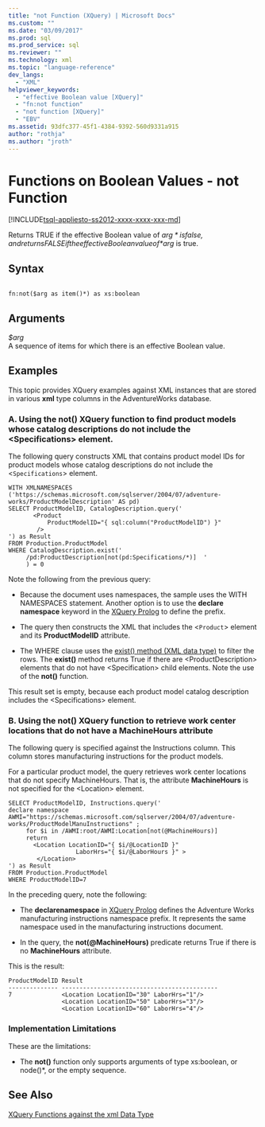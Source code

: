 ```yaml
---
title: "not Function (XQuery) | Microsoft Docs"
ms.custom: ""
ms.date: "03/09/2017"
ms.prod: sql
ms.prod_service: sql
ms.reviewer: ""
ms.technology: xml
ms.topic: "language-reference"
dev_langs: 
  - "XML"
helpviewer_keywords: 
  - "effective Boolean value [XQuery]"
  - "fn:not function"
  - "not function [XQuery]"
  - "EBV"
ms.assetid: 93dfc377-45f1-4384-9392-560d9331a915
author: "rothja"
ms.author: "jroth"
---
```

# Functions on Boolean Values - not Function 
[!INCLUDE[tsql-appliesto-ss2012-xxxx-xxxx-xxx-md](../includes/tsql-appliesto-ss2012-xxxx-xxxx-xxx-md.md)]

  Returns TRUE if the effective Boolean value of *$arg* is false, and returns FALSE if the effective Boolean value of *$arg* is true.  
  
## Syntax  
  
```  
  
fn:not($arg as item()*) as xs:boolean  
```  
  
## Arguments  
 *$arg*  
 A sequence of items for which there is an effective Boolean value.  
  
## Examples  
 This topic provides XQuery examples against XML instances that are stored in various **xml** type columns in the AdventureWorks database.  
  
### A. Using the not() XQuery function to find product models whose catalog descriptions do not include the \<Specifications> element.  
 The following query constructs XML that contains product model IDs for product models whose catalog descriptions do not include the <`Specifications`> element.  
  
```  
WITH XMLNAMESPACES ('https://schemas.microsoft.com/sqlserver/2004/07/adventure-works/ProductModelDescription' AS pd)  
SELECT ProductModelID, CatalogDescription.query('  
       <Product   
           ProductModelID="{ sql:column("ProductModelID") }"  
        />  
') as Result  
FROM Production.ProductModel  
WHERE CatalogDescription.exist('  
     /pd:ProductDescription[not(pd:Specifications/*)]  '  
     ) = 0  
```  
  
 Note the following from the previous query:  
  
-   Because the document uses namespaces, the sample uses the WITH NAMESPACES statement. Another option is to use the **declare namespace** keyword in the [XQuery Prolog](../xquery/modules-and-prologs-xquery-prolog.md) to define the prefix.  
  
-   The query then constructs the XML that includes the <`Product`> element and its **ProductModelID** attribute.  
  
-   The WHERE clause uses the [exist() method (XML data type)](../t-sql/xml/exist-method-xml-data-type.md) to filter the rows. The **exist()** method returns True if there are \<ProductDescription> elements that do not have \<Specification> child elements. Note the use of the **not()** function.  
  
 This result set is empty, because each product model catalog description includes the \<Specifications> element.  
  
### B. Using the not() XQuery function to retrieve work center locations that do not have a MachineHours attribute  
 The following query is specified against the Instructions column. This column stores manufacturing instructions for the product models.  
  
 For a particular product model, the query retrieves work center locations that do not specify MachineHours. That is, the attribute **MachineHours** is not specified for the \<Location> element.  
  
```  
SELECT ProductModelID, Instructions.query('  
declare namespace AWMI="https://schemas.microsoft.com/sqlserver/2004/07/adventure-works/ProductModelManuInstructions" ;  
     for $i in /AWMI:root/AWMI:Location[not(@MachineHours)]  
     return  
       <Location LocationID="{ $i/@LocationID }"   
                   LaborHrs="{ $i/@LaborHours }" >  
        </Location>  
') as Result  
FROM Production.ProductModel  
WHERE ProductModelID=7   
```  
  
 In the preceding query, note the following:  
  
-   The **declarenamespace** in [XQuery Prolog](../xquery/modules-and-prologs-xquery-prolog.md) defines the Adventure Works manufacturing instructions namespace prefix. It represents the same namespace used in the manufacturing instructions document.  
  
-   In the query, the **not(@MachineHours)** predicate returns True if there is no **MachineHours** attribute.  
  
 This is the result:  
  
```  
ProductModelID Result   
-------------- --------------------------------------------  
7              <Location LocationID="30" LaborHrs="1"/>  
               <Location LocationID="50" LaborHrs="3"/>  
               <Location LocationID="60" LaborHrs="4"/>  
```  
  
### Implementation Limitations  
 These are the limitations:  
  
-   The **not()** function only supports arguments of type xs:boolean, or node()*, or the empty sequence.  
  
## See Also  
 [XQuery Functions against the xml Data Type](../xquery/xquery-functions-against-the-xml-data-type.md)  
  
  
